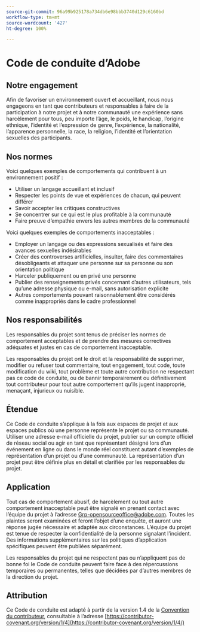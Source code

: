 ```yaml
---
source-git-commit: 96a99b925178a734db6e98bbb3740d129c6160bd
workflow-type: tm+mt
source-wordcount: '427'
ht-degree: 100%

---
```

# Code de conduite d’Adobe

## Notre engagement

Afin de favoriser un environnement ouvert et accueillant, nous nous engageons en tant que contributeurs et responsables à faire de la participation à notre projet et à notre communauté une expérience sans harcèlement pour tous, peu importe l’âge, le poids, le handicap, l’origine ethnique, l’identité et l’expression de genre, l’expérience, la nationalité, l’apparence personnelle, la race, la religion, l’identité et l’orientation sexuelles des participants.

## Nos normes

Voici quelques exemples de comportements qui contribuent à un environnement positif :

* Utiliser un langage accueillant et inclusif
* Respecter les points de vue et expériences de chacun, qui peuvent différer
* Savoir accepter les critiques constructives
* Se concentrer sur ce qui est le plus profitable à la communauté
* Faire preuve d’empathie envers les autres membres de la communauté

Voici quelques exemples de comportements inacceptables :

* Employer un langage ou des expressions sexualisés et faire des avances sexuelles indésirables
* Créer des controverses artificielles, insulter, faire des commentaires désobligeants et attaquer une personne sur sa personne ou son orientation politique
* Harceler publiquement ou en privé une personne
* Publier des renseignements privés concernant d’autres utilisateurs, tels qu’une adresse physique ou e-mail, sans autorisation explicite
* Autres comportements pouvant raisonnablement être considérés comme inappropriés dans le cadre professionnel

## Nos responsabilités

Les responsables du projet sont tenus de préciser les normes de comportement acceptables et de prendre des mesures correctives adéquates et justes en cas de comportement inacceptable.

Les responsables du projet ont le droit et la responsabilité de supprimer, modifier ou refuser tout commentaire, tout engagement, tout code, toute modification du wiki, tout problème et toute autre contribution ne respectant pas ce code de conduite, ou de bannir temporairement ou définitivement tout contributeur pour tout autre comportement qu’ils jugent inapproprié, menaçant, injurieux ou nuisible.

## Étendue

Ce Code de conduite s’applique à la fois aux espaces de projet et aux espaces publics où une personne représente le projet ou sa communauté. Utiliser une adresse e-mail officielle du projet, publier sur un compte officiel de réseau social ou agir en tant que représentant désigné lors d’un événement en ligne ou dans le monde réel constituent autant d’exemples de représentation d’un projet ou d’une communauté. La représentation d’un projet peut être définie plus en détail et clarifiée par les responsables du projet.

## Application

Tout cas de comportement abusif, de harcèlement ou tout autre comportement inacceptable peut être signalé en prenant contact avec l’équipe du projet à l’adresse Grp-opensourceoffice@adobe.com. Toutes les plaintes seront examinées et feront l’objet d’une enquête, et auront une réponse jugée nécessaire et adaptée aux circonstances. L’équipe du projet est tenue de respecter la confidentialité de la personne signalant l’incident.
Des informations supplémentaires sur les politiques d’application spécifiques peuvent être publiées séparément.

Les responsables du projet qui ne respectent pas ou n’appliquent pas de bonne foi le Code de conduite peuvent faire face à des répercussions temporaires ou permanentes, telles que décidées par d’autres membres de la direction du projet.

## Attribution

Ce Code de conduite est adapté à partir de la version 1.4 de la [Convention du contributeur](https://contributor-covenant.org), consultable à l’adresse [https://contributor-covenant.org/version/1/4](https://contributor-covenant.org/version/1/4/)
